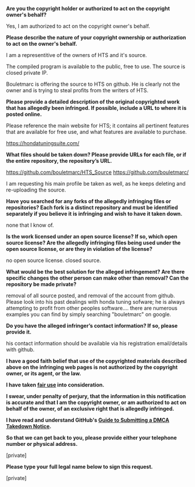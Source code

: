 **Are you the copyright holder or authorized to act on the copyright owner's behalf?**

Yes, I am authorized to act on the copyright owner's behalf.

**Please describe the nature of your copyright ownership or authorization to act on the owner's behalf.**

I am a representitive of the owners of HTS and it's source.

The compiled program is available to the public, free to use. The source is closed private IP.

Bouletmarc is offering the source to HTS on github. He is clearly not the owner and is trying to steal profits from the writers of HTS.

**Please provide a detailed description of the original copyrighted work that has allegedly been infringed. If possible, include a URL to where it is posted online.**

Please reference the main website for HTS; it contains all pertinent features that are available for free use, and what features are available to purchase.

https://hondatuningsuite.com/

**What files should be taken down? Please provide URLs for each file, or if the entire repository, the repository’s URL.**

https://github.com/bouletmarc/HTS_Source
https://github.com/bouletmarc/

I am requesting his main profile be taken as well, as he keeps deleting and re-uploading the source.

**Have you searched for any forks of the allegedly infringing files or repositories? Each fork is a distinct repository and must be identified separately if you believe it is infringing and wish to have it taken down.**

none that I know of.

**Is the work licensed under an open source license? If so, which open source license? Are the allegedly infringing files being used under the open source license, or are they in violation of the license?**

no open source license. closed source.

**What would be the best solution for the alleged infringement? Are there specific changes the other person can make other than removal? Can the repository be made private?**

removal of all source posted, and removal of the account from github. Please look into his past dealings with honda tuning sofware; he is always attempting to profit from other peoples software.... there are numerous examples you can find by simply searching "bouletmarc" on google.

**Do you have the alleged infringer’s contact information? If so, please provide it.**

his contact information should be available via his registration email/details with github.

**I have a good faith belief that use of the copyrighted materials described above on the infringing web pages is not authorized by the copyright owner, or its agent, or the law.**

**I have taken <a href="https://www.lumendatabase.org/topics/22">fair use</a> into consideration.**

**I swear, under penalty of perjury, that the information in this notification is accurate and that I am the copyright owner, or am authorized to act on behalf of the owner, of an exclusive right that is allegedly infringed.**

**I have read and understand GitHub's <a href="https://help.github.com/articles/guide-to-submitting-a-dmca-takedown-notice/">Guide to Submitting a DMCA Takedown Notice</a>.**

**So that we can get back to you, please provide either your telephone number or physical address.**

[private]

**Please type your full legal name below to sign this request.**

[private]
